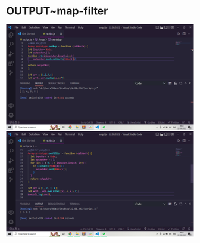 <h1>OUTPUT~map-filter</h1>
<img src="./images/Screenshot (140).png" alt="">
<img src="./images/Screenshot (141).png" alt="">